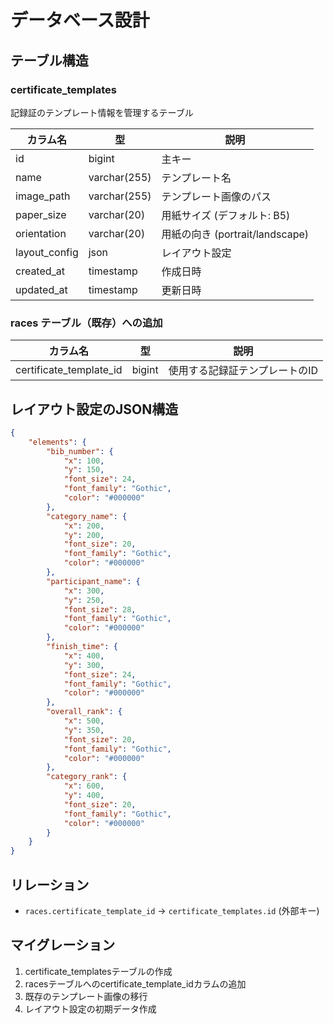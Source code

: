 # データベース設計

## テーブル構造

### certificate_templates
記録証のテンプレート情報を管理するテーブル

| カラム名 | 型 | 説明 |
|----------|------|------|
| id | bigint | 主キー |
| name | varchar(255) | テンプレート名 |
| image_path | varchar(255) | テンプレート画像のパス |
| paper_size | varchar(20) | 用紙サイズ (デフォルト: B5) |
| orientation | varchar(20) | 用紙の向き (portrait/landscape) |
| layout_config | json | レイアウト設定 |
| created_at | timestamp | 作成日時 |
| updated_at | timestamp | 更新日時 |

### races テーブル（既存）への追加
| カラム名 | 型 | 説明 |
|----------|------|------|
| certificate_template_id | bigint | 使用する記録証テンプレートのID |

## レイアウト設定のJSON構造

```json
{
    "elements": {
        "bib_number": {
            "x": 100,
            "y": 150,
            "font_size": 24,
            "font_family": "Gothic",
            "color": "#000000"
        },
        "category_name": {
            "x": 200,
            "y": 200,
            "font_size": 20,
            "font_family": "Gothic",
            "color": "#000000"
        },
        "participant_name": {
            "x": 300,
            "y": 250,
            "font_size": 28,
            "font_family": "Gothic",
            "color": "#000000"
        },
        "finish_time": {
            "x": 400,
            "y": 300,
            "font_size": 24,
            "font_family": "Gothic",
            "color": "#000000"
        },
        "overall_rank": {
            "x": 500,
            "y": 350,
            "font_size": 20,
            "font_family": "Gothic",
            "color": "#000000"
        },
        "category_rank": {
            "x": 600,
            "y": 400,
            "font_size": 20,
            "font_family": "Gothic",
            "color": "#000000"
        }
    }
}
```

## リレーション
- `races.certificate_template_id` → `certificate_templates.id` (外部キー)

## マイグレーション
1. certificate_templatesテーブルの作成
2. racesテーブルへのcertificate_template_idカラムの追加
3. 既存のテンプレート画像の移行
4. レイアウト設定の初期データ作成 
